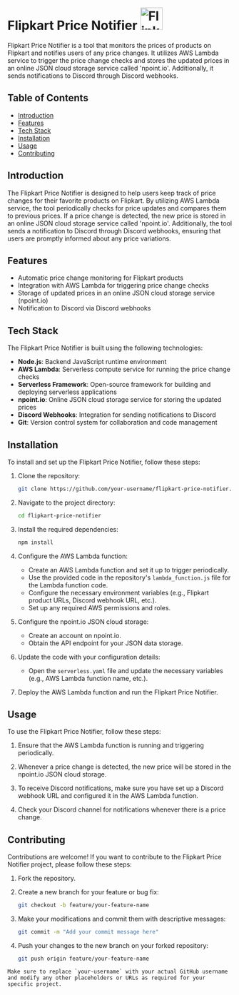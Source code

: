 
# Flipkart Price Notifier <img src="https://logos-world.net/wp-content/uploads/2020/11/Flipkart-Emblem.png" alt="Flipkart Logo" width="50" />

Flipkart Price Notifier is a tool that monitors the prices of products on Flipkart and notifies users of any price changes. It utilizes AWS Lambda service to trigger the price change checks and stores the updated prices in an online JSON cloud storage service called 'npoint.io'. Additionally, it sends notifications to Discord through Discord webhooks.

## Table of Contents

- [Introduction](#introduction)
- [Features](#features)
- [Tech Stack](#tech-stack)
- [Installation](#installation)
- [Usage](#usage)
- [Contributing](#contributing)

## Introduction

The Flipkart Price Notifier is designed to help users keep track of price changes for their favorite products on Flipkart. By utilizing AWS Lambda service, the tool periodically checks for price updates and compares them to previous prices. If a price change is detected, the new price is stored in an online JSON cloud storage service called 'npoint.io'. Additionally, the tool sends a notification to Discord through Discord webhooks, ensuring that users are promptly informed about any price variations.

## Features

- Automatic price change monitoring for Flipkart products
- Integration with AWS Lambda for triggering price change checks
- Storage of updated prices in an online JSON cloud storage service (npoint.io)
- Notification to Discord via Discord webhooks

## Tech Stack

The Flipkart Price Notifier is built using the following technologies:

- **Node.js**: Backend JavaScript runtime environment
- **AWS Lambda**: Serverless compute service for running the price change checks
- **Serverless Framework**: Open-source framework for building and deploying serverless applications
- **npoint.io**: Online JSON cloud storage service for storing the updated prices
- **Discord Webhooks**: Integration for sending notifications to Discord
- **Git**: Version control system for collaboration and code management

## Installation

To install and set up the Flipkart Price Notifier, follow these steps:

1. Clone the repository:

   ```bash
   git clone https://github.com/your-username/flipkart-price-notifier.git
   ```

2. Navigate to the project directory:

   ```bash
   cd flipkart-price-notifier
   ```

3. Install the required dependencies:

   ```bash
   npm install
   ```

4. Configure the AWS Lambda function:
   - Create an AWS Lambda function and set it up to trigger periodically.
   - Use the provided code in the repository's `lambda_function.js` file for the Lambda function code.
   - Configure the necessary environment variables (e.g., Flipkart product URLs, Discord webhook URL, etc.).
   - Set up any required AWS permissions and roles.

5. Configure the npoint.io JSON cloud storage:
   - Create an account on npoint.io.
   - Obtain the API endpoint for your JSON data storage.

6. Update the code with your configuration details:
   - Open the `serverless.yaml` file and update the necessary variables (e.g., AWS Lambda function name, etc.).

7. Deploy the AWS Lambda function and run the Flipkart Price Notifier.

## Usage

To use the Flipkart Price Notifier, follow these steps:

1. Ensure that the AWS Lambda function is running and triggering periodically.

2. Whenever a price change is detected, the new price will be stored in the npoint.io JSON cloud storage.

3. To receive Discord notifications, make sure you have set up a Discord webhook URL and configured it in the AWS Lambda function.

4. Check your Discord channel for notifications whenever there is a price change.

## Contributing

Contributions are welcome! If you want to contribute to the Flipkart Price Notifier project, please follow these steps:

1. Fork the repository.

2. Create a new branch for your feature or bug fix:

   ```bash
   git checkout -b feature/your-feature-name
   ```

3. Make your modifications and commit them with descriptive messages:

   ```bash
   git commit -m "Add your commit message here"
   ```

4. Push your changes to the new branch on your forked repository:

   ```bash
   git push origin feature/your-feature-name
   ```
```
Make sure to replace `your-username` with your actual GitHub username and modify any other placeholders or URLs as required for your specific project.
